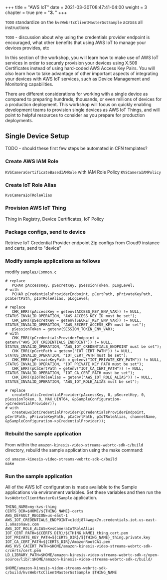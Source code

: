 +++
title = "AWS IoT"
date = 2021-03-30T08:47:41-04:00
weight = 3
chapter = true
pre = "<b>3. </b>"
+++

`TODO` standardize on the `kvsWebrtcClientMasterGstSample` across all instructions

`TODO` - discussion about why using the credentials provider endpoint is encouraged, what other benefits that using AWS IoT to manage your devices provides, etc

In this section of the workshop, you will learn how to make use of AWS IoT services in order to securely provision your devices using X.509 Certificates instead of using hard-coded AWS Access Key Pairs. You will also learn how to take advantage of other important aspects of integrating your devices with AWS IoT services, such as Device Management and Monitoring capabilities.

There are different considerations for working with a single device as compared to preparing hundreds, thousands, or even millions of devices for a production deployment. This workshop will focus on quickly enabling development teams to provision single devices as AWS IoT Things, and will point to helpful resources to consider as you prepare for production deployments.

## Single Device Setup

TODO - should these first few steps be automated in CFN templates?

### Create AWS IAM Role
 `KVSCameraCertificateBasedIAMRole` with IAM Role Policy `KVSCameraIAMPolicy`  

### Create IoT Role Alias
`KvsCameraIoTRoleAlias`

### Provision AWS IoT Thing
Thing in Registry, Device Certificates, IoT Policy

### Package configs, send to device

Retrieve IoT Credential Provider endpoint
Zip configs from Cloud9 instance and certs, send to "device"

### Modify sample applications as follows

modify `samples/Common.c`

```
# replace
   PCHAR pAccessKey, pSecretKey, pSessionToken, pLogLevel;
# with
   PCHAR pCredentialsProviderEndpoint, pCertPath, pPrivateKeyPath, pCaCertPath, pIoTRoleAlias, pLogLevel;
```

```
# replace
   CHK_ERR((pAccessKey = getenv(ACCESS_KEY_ENV_VAR)) != NULL, STATUS_INVALID_OPERATION, "AWS_ACCESS_KEY_ID must be set");
   CHK_ERR((pSecretKey = getenv(SECRET_KEY_ENV_VAR)) != NULL, STATUS_INVALID_OPERATION, "AWS_SECRET_ACCESS_KEY must be set");
   pSessionToken = getenv(SESSION_TOKEN_ENV_VAR);
# with
   CHK_ERR((pCredentialsProviderEndpoint = getenv("AWS_IOT_CREDENTIALS_ENDPOINT")) != NULL, STATUS_INVALID_OPERATION, "AWS_IOT_CREDENTIALS_ENDPOINT must be set");
   CHK_ERR((pCertPath = getenv("IOT_CERT_PATH")) != NULL, STATUS_INVALID_OPERATION, "IOT_CERT_PATH must be set");
   CHK_ERR((pPrivateKeyPath = getenv("IOT_PRIVATE_KEY_PATH")) != NULL, STATUS_INVALID_OPERATION, "IOT_PRIVATE_KEY_PATH must be set");
   CHK_ERR((pCaCertPath = getenv("IOT_CA_CERT_PATH")) != NULL, STATUS_INVALID_OPERATION, "IOT_CA_CERT_PATH must be set");
   CHK_ERR((pIoTRoleAlias = getenv("AWS_IOT_ROLE_ALIAS")) != NULL, STATUS_INVALID_OPERATION, "AWS_IOT_ROLE_ALIAS must be set");
```

```
# replace
   createStaticCredentialProvider(pAccessKey, 0, pSecretKey, 0, pSessionToken, 0, MAX_UINT64, &pSampleConfiguration->pCredentialProvider));
# with
   createLwsIotCredentialProvider(pCredentialsProviderEndpoint, pCertPath, pPrivateKeyPath, pCaCertPath, pIoTRoleAlias, channelName, &pSampleConfiguration->pCredentialProvider));
```

### Rebuild the sample application

From within the `amazon-kinesis-video-streams-webrtc-sdk-c/build` directory, rebuild the sample application using the make command:

```
cd amazon-kinesis-video-streams-webrtc-sdk-c/build
make
```

### Run the sample application

All of the AWS IoT configuration is made available to the Sample applications via environment variables. Set these variables and then run the `kvsWebrtcClientMasterGstSample` application.

```
THING_NAME=my-kvs-thing
CERTS_DIR=$HOME/${THING_NAME}-certs
AWS_DEFAULT_REGION=us-east-1
AWS_IOT_CREDENTIALS_ENDPOINT=c1ddj874wepx7m.credentials.iot.us-east-1.amazonaws.com
AWS_IOT_ROLE_ALIAS=KvsCameraIoTRoleAlias
IOT_CERT_PATH=${CERTS_DIR}/${THING_NAME}_thing.cert.pem
IOT_PRIVATE_KEY_PATH=${CERTS_DIR}/${THING_NAME}_thing.private.key
IOT_CA_CERT_PATH=${CERTS_DIR}/AmazonRootCA1.pem
AWS_KVS_CACERT_PATH=$HOME/amazon-kinesis-video-streams-webrtc-sdk-c/certs/cert.pem
LD_LIBRARY_PATH=$HOME/amazon-kinesis-video-streams-webrtc-sdk-c/open-source/lib/:$HOME/amazon-kinesis-video-streams-webrtc-sdk-c/build/

$HOME/amazon-kinesis-video-streams-webrtc-sdk-c/build/kvsWebrtcClientMasterGstSample $THING_NAME
